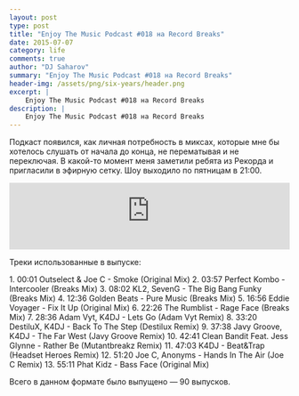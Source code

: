 ```yaml
---
layout: post
type: post
title: "Enjoy The Music Podcast #018 на Record Breaks"
date: 2015-07-07
category: life
comments: true
author: "DJ Saharov"
summary: "Enjoy The Music Podcast #018 на Record Breaks"
header-img: /assets/png/six-years/header.png
excerpt: |
    Enjoy The Music Podcast #018 на Record Breaks
description: |
    Enjoy The Music Podcast #018 на Record Breaks
---
```


<p>
<span class="firstcharacter">П</span>одкаст появился, как личная потребность в миксах, которые мне бы хотелось слушать от начала до конца, не перематывая и не переключая. В какой-то момент меня заметили ребята из Рекорда и пригласили в эфирную сетку. Шоу выходило по пятницам в 21:00.
</p>

<iframe width="100%" height="120" src="https://player-widget.mixcloud.com/widget/iframe/?hide_cover=1&feed=%2Fdjsaharovofficial%2Fenjoy-the-music-podcast-018%2F" frameborder="0" allow="encrypted-media; fullscreen; autoplay; idle-detection; speaker-selection; web-share;" ></iframe>

<p>Треки использованные в выпуске:</p>
1. 00:01 Outselect & Joe C - Smoke (Original Mix)
2. 03:57 Perfect Kombo - Intercooler (Breaks Mix)
3. 08:02 KL2, SevenG - The Big Bang Funky (Breaks Mix)
4. 12:36 Golden Beats - Pure Music (Breaks Mix)
5. 16:56 Eddie Voyager - Fix It Up (Original Mix)
6. 22:26 The Rumblist - Rage Face (Breaks Mix)
7. 28:36 Adam Vyt, K4DJ - Lets Go (Adam Vyt Remix)
8. 33:20 DestiluX, K4DJ - Back To The Step (Destilux Remix)
9. 37:38 Javy Groove, K4DJ - The Far West (Javy Groove Remix)
10. 42:41 Clean Bandit Feat. Jess Glynne - Rather Be (Mutantbreakz Remix)
11. 47:03 K4DJ - Beat&Trap (Headset Heroes Remix)
12. 51:20 Joe C, Anonyms - Hands In The Air (Joe C Remix)
13. 55:11 Phat Kidz - Bass Face (Original Mix)

<p>Всего в данном формате было выпущено &mdash; 90 выпусков.</p>